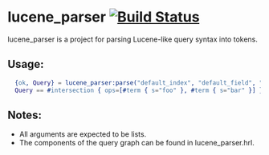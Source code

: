 lucene_parser [![Build Status](https://travis-ci.org/goncalotomas/lucene_parser.svg?branch=master)](https://travis-ci.org/goncalotomas/lucene_parser)
=====

lucene_parser is a project for parsing Lucene-like query syntax into tokens.

## Usage:

```erlang
  {ok, Query} = lucene_parser:parse("default_index", "default_field", "foo AND bar").
  Query == #intersection { ops=[#term { s="foo" }, #term { s="bar" }] }.
```

## Notes:
- All arguments are expected to be lists.
- The components of the query graph can be found in lucene_parser.hrl.
